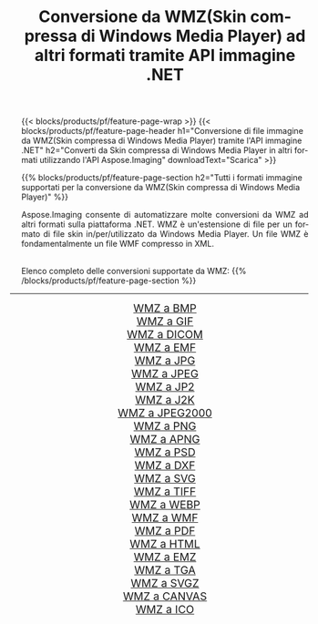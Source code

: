 ﻿---
title: Conversione da WMZ(Skin compressa di Windows Media Player) ad altri formati tramite API immagine .NET 
weight: 3920
url: /it/net/conversion/from/wmz/ 
lang: it
langdirlevel: 2
locales: zh-hans,ja,it,ru,de,es,fr,nl,id,lt,pl,pt,vi,tr,ko,zh-hant,ar,hi,th,sv,cs,uk,he
description: Usando Aspose.Imaging puoi facilmente convertire da WMZ(Skin compressa di Windows Media Player) ad altri formati
---

{{< blocks/products/pf/feature-page-wrap >}}
{{< blocks/products/pf/feature-page-header h1="Conversione di file immagine da WMZ(Skin compressa di Windows Media Player) tramite l'API immagine .NET" h2="Converti da Skin compressa di Windows Media Player in altri formati utilizzando l'API Aspose.Imaging" downloadText="Scarica" >}}


{{% blocks/products/pf/feature-page-section  h2="Tutti i formati immagine supportati per la conversione da WMZ(Skin compressa di Windows Media Player)" %}}
<p align=justify>Aspose.Imaging consente di automatizzare molte conversioni da WMZ ad altri formati sulla piattaforma .NET. WMZ è un'estensione di file per un formato di file skin in/per/utilizzato da Windows Media Player. Un file WMZ è fondamentalmente un file WMF compresso in XML.</p>
<br/>
Elenco completo delle conversioni supportate da WMZ:
{{% /blocks/products/pf/feature-page-section %}}
<div class="container-fluid productfamilypage bg-gray">
    <div class="convertypes bg-gray agp-content section">
        <div class="container">
		<hr style="margin-left:-20px;"/>
		<div class="row other-converters" style="gap: 10px;font-size: 19px;text-align:center;">
		    <div class='col-md-2 other-converter remove-lp remove-rp'><a href="/imaging/it/net/conversion/wmz-to-bmp/" style="padding:15px;">WMZ a BMP</a></div><div class='col-md-2 other-converter remove-lp remove-rp'><a href="/imaging/it/net/conversion/wmz-to-gif/" style="padding:15px;">WMZ a GIF</a></div><div class='col-md-2 other-converter remove-lp remove-rp'><a href="/imaging/it/net/conversion/wmz-to-dicom/" style="padding:15px;">WMZ a DICOM</a></div><div class='col-md-2 other-converter remove-lp remove-rp'><a href="/imaging/it/net/conversion/wmz-to-emf/" style="padding:15px;">WMZ a EMF</a></div><div class='col-md-2 other-converter remove-lp remove-rp'><a href="/imaging/it/net/conversion/wmz-to-jpg/" style="padding:15px;">WMZ a JPG</a></div><div class='col-md-2 other-converter remove-lp remove-rp'><a href="/imaging/it/net/conversion/wmz-to-jpeg/" style="padding:15px;">WMZ a JPEG</a></div><div class='col-md-2 other-converter remove-lp remove-rp'><a href="/imaging/it/net/conversion/wmz-to-jp2/" style="padding:15px;">WMZ a JP2</a></div><div class='col-md-2 other-converter remove-lp remove-rp'><a href="/imaging/it/net/conversion/wmz-to-j2k/" style="padding:15px;">WMZ a J2K</a></div><div class='col-md-2 other-converter remove-lp remove-rp'><a href="/imaging/it/net/conversion/wmz-to-jpeg2000/" style="padding:15px;">WMZ a JPEG2000</a></div><div class='col-md-2 other-converter remove-lp remove-rp'><a href="/imaging/it/net/conversion/wmz-to-png/" style="padding:15px;">WMZ a PNG</a></div><div class='col-md-2 other-converter remove-lp remove-rp'><a href="/imaging/it/net/conversion/wmz-to-apng/" style="padding:15px;">WMZ a APNG</a></div><div class='col-md-2 other-converter remove-lp remove-rp'><a href="/imaging/it/net/conversion/wmz-to-psd/" style="padding:15px;">WMZ a PSD</a></div><div class='col-md-2 other-converter remove-lp remove-rp'><a href="/imaging/it/net/conversion/wmz-to-dxf/" style="padding:15px;">WMZ a DXF</a></div><div class='col-md-2 other-converter remove-lp remove-rp'><a href="/imaging/it/net/conversion/wmz-to-svg/" style="padding:15px;">WMZ a SVG</a></div><div class='col-md-2 other-converter remove-lp remove-rp'><a href="/imaging/it/net/conversion/wmz-to-tiff/" style="padding:15px;">WMZ a TIFF</a></div><div class='col-md-2 other-converter remove-lp remove-rp'><a href="/imaging/it/net/conversion/wmz-to-webp/" style="padding:15px;">WMZ a WEBP</a></div><div class='col-md-2 other-converter remove-lp remove-rp'><a href="/imaging/it/net/conversion/wmz-to-wmf/" style="padding:15px;">WMZ a WMF</a></div><div class='col-md-2 other-converter remove-lp remove-rp'><a href="/imaging/it/net/conversion/wmz-to-pdf/" style="padding:15px;">WMZ a PDF</a></div><div class='col-md-2 other-converter remove-lp remove-rp'><a href="/imaging/it/net/conversion/wmz-to-html/" style="padding:15px;">WMZ a HTML</a></div><div class='col-md-2 other-converter remove-lp remove-rp'><a href="/imaging/it/net/conversion/wmz-to-emz/" style="padding:15px;">WMZ a EMZ</a></div><div class='col-md-2 other-converter remove-lp remove-rp'><a href="/imaging/it/net/conversion/wmz-to-tga/" style="padding:15px;">WMZ a TGA</a></div><div class='col-md-2 other-converter remove-lp remove-rp'><a href="/imaging/it/net/conversion/wmz-to-svgz/" style="padding:15px;">WMZ a SVGZ</a></div><div class='col-md-2 other-converter remove-lp remove-rp'><a href="/imaging/it/net/conversion/wmz-to-canvas/" style="padding:15px;">WMZ a CANVAS</a></div><div class='col-md-2 other-converter remove-lp remove-rp'><a href="/imaging/it/net/conversion/wmz-to-ico/" style="padding:15px;">WMZ a ICO</a></div>
                </div>
        </div>
    </div>
</div>
<br/>

